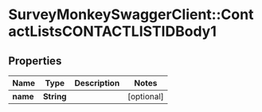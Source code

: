 # SurveyMonkeySwaggerClient::ContactListsCONTACTLISTIDBody1

## Properties
Name | Type | Description | Notes
------------ | ------------- | ------------- | -------------
**name** | **String** |  | [optional] 

